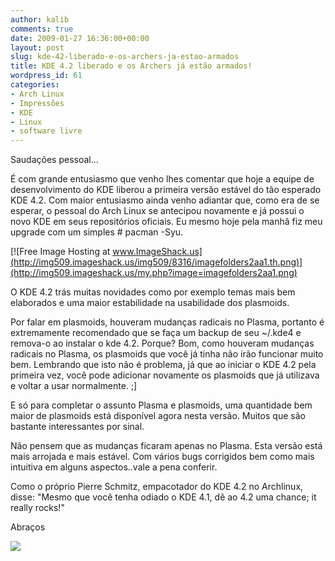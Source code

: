 ```yaml
---
author: kalib
comments: true
date: 2009-01-27 16:36:00+00:00
layout: post
slug: kde-42-liberado-e-os-archers-ja-estao-armados
title: KDE 4.2 liberado e os Archers já estão armados!
wordpress_id: 61
categories:
- Arch Linux
- Impressões
- KDE
- Linux
- software livre
---
```


Saudações pessoal...




É com grande entusiasmo que venho lhes comentar que hoje a equipe de desenvolvimento do KDE liberou a primeira versão estável do tão esperado KDE 4.2. Com maior entusiasmo ainda venho adiantar que, como era de se esperar, o pessoal do Arch Linux se antecipou novamente e já possui o novo KDE em seus repositórios oficiais. Eu mesmo hoje pela manhã fiz meu upgrade com um simples # pacman -Syu.




[![Free Image Hosting at www.ImageShack.us](http://img509.imageshack.us/img509/8316/imagefolders2aa1.th.png)](http://img509.imageshack.us/my.php?image=imagefolders2aa1.png)




O KDE 4.2 trás muitas novidades como por exemplo temas mais bem elaborados e uma maior estabilidade na usabilidade dos plasmoids.




Por falar em plasmoids, houveram mudanças radicais no Plasma, portanto é extremamente recomendado que se faça um backup de seu ~/.kde4 e remova-o ao instalar o kde 4.2. Porque? Bom, como houveram mudanças radicais no Plasma, os plasmoids que você já tinha não irão funcionar muito bem. Lembrando que isto não é problema, já que ao iniciar o KDE 4.2 pela primeira vez, você pode adicionar novamente os plasmoids que já utilizava e voltar a usar normalmente. ;]




E só para completar o assunto Plasma e plasmoids, uma quantidade bem maior de plasmoids está disponível agora nesta versão. Muitos que são bastante interessantes por sinal.




Não pensem que as mudanças ficaram apenas no Plasma. Esta versão está mais arrojada e mais estável. Com vários bugs corrigidos bem como mais intuitiva em alguns aspectos..vale a pena conferir.




Como o próprio Pierre Schmitz, empacotador do KDE 4.2 no Archlinux, disse: "Mesmo que você tenha odiado o KDE 4.1, dê ao 4.2 uma chance; it really rocks!"




Abraços




[![](http://img376.imageshack.us/img376/8000/userbar635980sd7.gif)](http://img376.imageshack.us/img376/8000/userbar635980sd7.gif)



